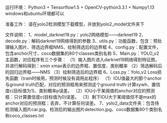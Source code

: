 运行环境：
Python3 + Tensorflow1.5 + OpenCV-python3.3.1 + Numpy1.13
windows和ubuntu环境都可以


准备工作：
请在yolo2检测模型下载模型，并放到yolo2_model文件夹下


文件说明：
1、model_darknet19.py：yolo2网络模型——darknet19
2、decode.py：解码darknet19网络得到的参数
3、utils.py：功能函数，包含：预处理输入图片、筛选边界框NMS、绘制筛选后的边界框
4、config.py：配置文件，包含anchor尺寸、coco数据集的80个classes类别名称
5、Main.py：YOLO_v2主函数，对应程序有三个步骤：
（1）输入图片进入darknet19网络得到特征图，并进行解码得到：xmin xmax表示的边界框、置信度、类别概率
（2）筛选解码后的回归边界框——NMS
（3）绘制筛选后的边界框
6、Loss.py：Yolo_v2 Loss损失函数（train时候用，预测时候没有调用此程序）
（1）IOU值最大的那个anchor与ground truth匹配，对应的预测框用来预测这个ground truth:计算xywh、置信度c(目标值为1)、类别概率p误差。
（2）IOU小于某阈值的anchor对应的预测框：只计算置信度c(目标值为0)误差。
（3）剩下IOU大于某阈值但不是max的anchor对应的预测框：丢弃，不计算任何误差。
7、yolo2_data文件夹：包含待检测输入图片car.jpg、检测后的输出图片detection.jpg、coco数据集80个类别名称coco_classes.txt
